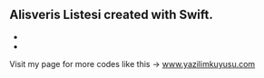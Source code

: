 Alisveris Listesi created with Swift.
-
-
-
Visit my page for more codes like this -> www.yazilimkuyusu.com
